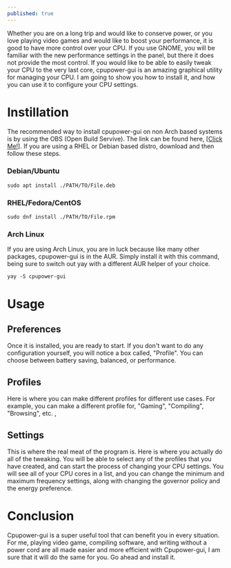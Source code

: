```yaml
---
published: true
---
```

Whether you are on a long trip and would like to conserve power, or you love playing video games and would like to boost your performance, it is good to have more control over your CPU. If you use GNOME, you will be familiar with the new performance settings in the panel, but there it does not provide the most control. If you would like to be able to easily tweak your CPU to the very last core, cpupower-gui is an amazing graphical utility for managing your CPU. I am going to show you how to install it, and how you can use it to configure your CPU settings. 


 # Instillation 
 
 The recommended way to install cpupower-gui on non Arch based systems is by using the OBS (Open Build Servive). The link can be found here, [[Click Me!]](https://software.opensuse.org/package/cpupower-gui?search_term=cpupower-gui). If you are using a RHEL or Debian based distro, download and then follow these steps. 
 
### Debian/Ubuntu
	sudo apt install ./PATH/TO/File.deb

### RHEL/Fedora/CentOS
	sudo dnf install ./PATH/TO/File.rpm

### Arch Linux

If you are using Arch Linux, you are in luck because like many other packages, cpupower-gui is in the AUR. Simply install it with this command, being sure to switch out yay with a different AUR helper of your choice. 

	yay -S cpupower-gui

# Usage 

## Preferences 
Once it is installed, you are ready to start. If you don't want to do any configuration yourself, you will notice a box called, "Profile". You can choose between battery saving, balanced, or performance.

## Profiles 
Here is where you can make different profiles for different use cases. For example, you can make a different profile for, "Gaming", "Compiling", "Browsing", etc. , 

## Settings 

This is where the real meat of the program is. Here is where you actually do all of the tweaking. You will be able to select any of the profiles that you have created, and can start the process of changing your CPU settings. You will see all of your CPU cores in a list, and you can change the minimum and maximum frequency settings, along with changing the governor policy and the energy preference. 

# Conclusion 

Cpupower-gui is a super useful tool that can benefit you in every situation. For me, playing video game, compiling software, and writing without a power cord are all made easier and more efficient with Cpupower-gui, I am sure that it will do the same for you. Go ahead and install it.
